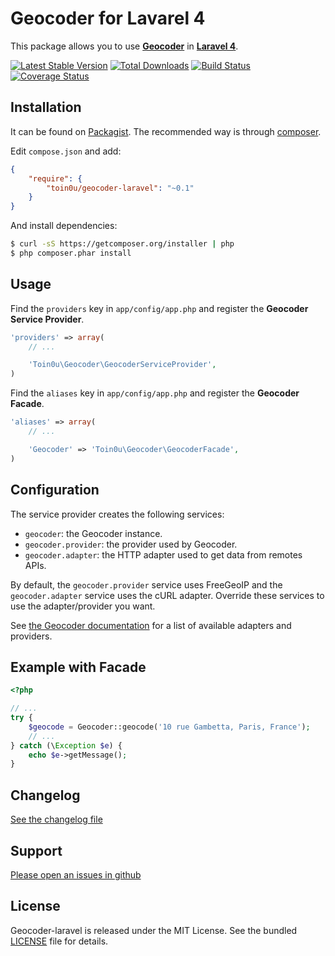 Geocoder for Lavarel 4
======================

This package allows you to use [**Geocoder**](http://geocoder-php.org/Geocoder/)
in [**Laravel 4**](http://laravel.com/).

[![Latest Stable Version](https://poser.pugx.org/toin0u/geocoder-laravel/v/stable.png)](https://packagist.org/packages/toin0u/geocoder-laravel)
[![Total Downloads](https://poser.pugx.org/toin0u/geocoder-laravel/downloads.png)](https://packagist.org/packages/toin0u/geocoder-laravel)
[![Build Status](https://secure.travis-ci.org/geocoder-php/GeocoderLaravel.png)](http://travis-ci.org/geocoder-php/GeocoderLaravel)
[![Coverage Status](https://coveralls.io/repos/geocoder-php/GeocoderLaravel/badge.png)](https://coveralls.io/r/geocoder-php/GeocoderLaravel)


Installation
------------

It can be found on [Packagist](https://packagist.org/packages/toin0u/geocoder-laravel).
The recommended way is through [composer](http://getcomposer.org).

Edit `compose.json` and add:

```json
{
    "require": {
        "toin0u/geocoder-laravel": "~0.1"
    }
}
```

And install dependencies:

```bash
$ curl -sS https://getcomposer.org/installer | php
$ php composer.phar install
```


Usage
-----

Find the `providers` key in `app/config/app.php` and register the **Geocoder Service Provider**.

```php
'providers' => array(
    // ...

    'Toin0u\Geocoder\GeocoderServiceProvider',
)
```

Find the `aliases` key in `app/config/app.php` and register the **Geocoder Facade**.

```php
'aliases' => array(
    // ...

    'Geocoder' => 'Toin0u\Geocoder\GeocoderFacade',
)
```

Configuration
-------------

The service provider creates the following services:

  * `geocoder`: the Geocoder instance.
  * `geocoder.provider`: the provider used by Geocoder.
  * `geocoder.adapter`: the HTTP adapter used to get data from remotes APIs.

By default, the `geocoder.provider` service uses FreeGeoIP and the `geocoder.adapter` service uses the cURL adapter.
Override these services to use the adapter/provider you want.

See [the Geocoder documentation](http://geocoder-php.org/Geocoder/) for a list of available adapters and providers.


Example with Facade
-------------------

```php
<?php

// ...
try {
    $geocode = Geocoder::geocode('10 rue Gambetta, Paris, France');
    // ...
} catch (\Exception $e) {
    echo $e->getMessage();
}
```


Changelog
---------

[See the changelog file](https://github.com/toin0u/Geocoder-laravel/blob/master/CHANGELOG.md)


Support
-------

[Please open an issues in github](https://github.com/toin0u/Geocoder-laravel/issues)


License
-------

Geocoder-laravel is released under the MIT License. See the bundled
[LICENSE](https://github.com/toin0u/Geocoder-laravel/blob/master/LICENSE) file for details.
